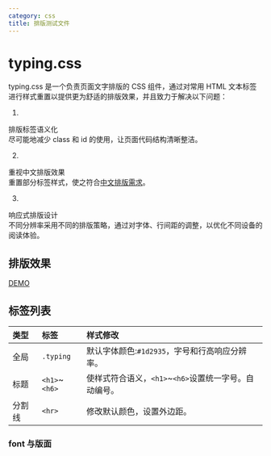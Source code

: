 ```yaml
---
category: css
title: 排版测试文件
---
```

# typing.css  

typing.css 是一个负责页面文字排版的 CSS 组件，通过对常用 HTML 文本标签进行样式重置以提供更为舒适的排版效果，并且致力于解决以下问题：

1. 
排版标签语义化   
尽可能地减少 class 和 id 的使用，让页面代码结构清晰整洁。

2. 
重视中文排版效果  
重置部分标签样式，使之符合[中文排版需求](https://www.w3.org/TR/2015/WD-clreq-20150723/)。

3. 
响应式排版设计  
不同分辨率采用不同的排版策略，通过对字体、行间距的调整，以优化不同设备的阅读体验。

## 排版效果  

[DEMO](https://www.wizard67.com/demo/typing-css/)

## 标签列表  


| 类型 | 标签 | 样式修改 |
|:---|:---|:---|
| 全局 | `.typing` | 默认字体颜色:`#1d2935`，字号和行高响应分辨率。 |
| 标题 |`<h1>`~`<h6>`| 使样式符合语义，`<h1>`~`<h6>`设置统一字号。自动编号。 |
| 分割线 | `<hr>` | 修改默认颜色，设置外边距。|

### font 与版面  

